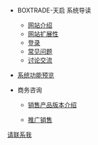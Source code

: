 * BOXTRADE-天启 系统导读
  
  * [网站介绍 ](README.md)
  * [网站扩展性](introduction.md)
  * [登录](login.md)
  * [常见问题](FAQ.md)
  * [讨论交流](contact.md)

* [系统功能预览](SystemFeaturePreview.md)

* 商务咨询
  
  * [销售产品版本介绍](price.md)
  
  * [推广销售](marketing.md)

[请联系我](contact.md)